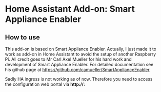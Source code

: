 # Home Assistant Add-on: Smart Appliance Enabler

## How to use

This add-on is based on Smart Appliance Enabler. Actually, I just made it to work as add-on in Home Assistant to avoid the setup of another Raspberry Pi.
All credit goes to Mr Carl Axel Mueller for his hard work and development of Smart Appliance Enabler. For detailed documentation see his github page at https://github.com/camueller/SmartApplianceEnabler

Sadly HA ingress is not working as of now.
Therefore you need to access the configuration web portal via <b>http://<ip of your home assistant>:<sae www port></b>
